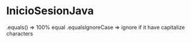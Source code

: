 # InicioSesionJava

.equals() => 100% equal
.equalsIgnoreCase => ignore if it have capitalize characters
